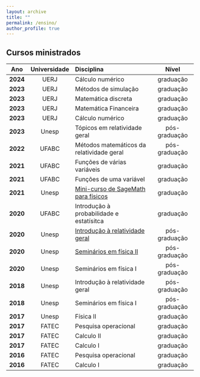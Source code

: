 ```yaml
---
layout: archive
title: ""
permalink: /ensino/
author_profile: true
---
```


## Cursos ministrados

| **Ano**  | **Universidade** | **Disciplina**                                               | **Nível**     |
| :------: | :--------------: | :----------------------------------------------------------- | :-----------: |
| **2024** | UERJ             | Cálculo numérico               | graduação |
| **2023** | UERJ             | Métodos de simulação                                         | graduação     |
| **2023** | UERJ             | Matemática discreta                                          | graduação     |
| **2023** | UERJ             | Matemática Financeira                                        | graduação     |
| **2023** | UERJ             | Cálculo numérico                                             | graduação     |
| **2023** | Unesp            | Tópicos em relatividade geral                                | pós-graduação |
| **2022** | UFABC            | Métodos matemáticos da relatividade geral                    | pós-graduação |
| **2021** | UFABC            | Funções de várias variáveis                                  | graduação     |
| **2021** | UFABC            | Funções de uma variável                                      | graduação     |
| **2021** | Unesp            | [Mini-curso de SageMath para físicos](https://rogeriotc.github.io/curso_sage/) | graduação     |
| **2020** | UFABC            | Introdução à probabilidade e estatísitca                     | graduação     |
| **2020** | Unesp            | [Introdução à relatividade geral](https://rogeriotc.github.io/_pages/RG-1.html) | pós-graduação |
| **2020** | Unesp            | [Seminários em física II](https://rogeriotc.github.io/_pages/SFII_2020_2.html) | pós-graduação |
| **2020** | Unesp            | Seminários em física I                                       | pós-graduação |
| **2018** | Unesp            | Introdução à relatividade geral                              | pós-graduação |
| **2018** | Unesp            | Seminários em física I                                       | pós-graduação |
| **2017** | Unesp            | Física II                                                    | graduação     |
| **2017** | FATEC            | Pesquisa operacional                                         | graduação     |
| **2017** | FATEC            | Calculo II                                                   | graduação     |
| **2017** | FATEC            | Calculo I                                                    | graduação     |
| **2016** | FATEC            | Pesquisa operacional                                         | graduação     |
| **2016** | FATEC            | Calculo I                                                    | graduação     |
